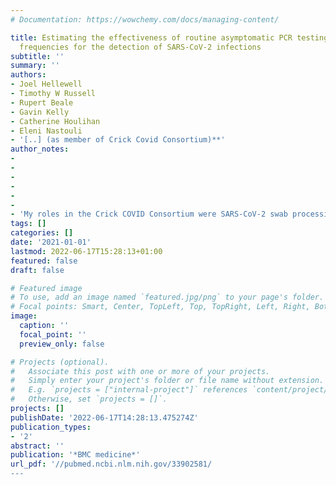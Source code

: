```yaml
---
# Documentation: https://wowchemy.com/docs/managing-content/

title: Estimating the effectiveness of routine asymptomatic PCR testing at different
  frequencies for the detection of SARS-CoV-2 infections
subtitle: ''
summary: ''
authors:
- Joel Hellewell
- Timothy W Russell
- Rupert Beale
- Gavin Kelly
- Catherine Houlihan
- Eleni Nastouli
- '[..] (as member of Crick Covid Consortium)**'
author_notes:
-
-
-
-
-
-
- 'My roles in the Crick COVID Consortium were SARS-CoV-2 swab processing, and setting up automation for antibody assays.'
tags: []
categories: []
date: '2021-01-01'
lastmod: 2022-06-17T15:28:13+01:00
featured: false
draft: false

# Featured image
# To use, add an image named `featured.jpg/png` to your page's folder.
# Focal points: Smart, Center, TopLeft, Top, TopRight, Left, Right, BottomLeft, Bottom, BottomRight.
image:
  caption: ''
  focal_point: ''
  preview_only: false

# Projects (optional).
#   Associate this post with one or more of your projects.
#   Simply enter your project's folder or file name without extension.
#   E.g. `projects = ["internal-project"]` references `content/project/deep-learning/index.md`.
#   Otherwise, set `projects = []`.
projects: []
publishDate: '2022-06-17T14:28:13.475274Z'
publication_types:
- '2'
abstract: ''
publication: '*BMC medicine*'
url_pdf: '//pubmed.ncbi.nlm.nih.gov/33902581/
---
```


